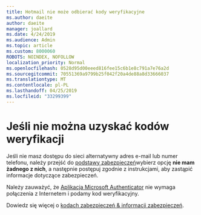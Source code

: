 ```yaml
---
title: Hotmail nie może odbierać kody weryfikacyjne
ms.author: daeite
author: daeite
manager: joallard
ms.date: 4/24/2019
ms.audience: Admin
ms.topic: article
ms.custom: 8000060
ROBOTS: NOINDEX, NOFOLLOW
localization_priority: Normal
ms.openlocfilehash: 0528d95d00eeed816fee15c6b1e8c791a7e76a2d
ms.sourcegitcommit: 70551369a9799b25f042f20a4de88a8d33666037
ms.translationtype: MT
ms.contentlocale: pl-PL
ms.lasthandoff: 04/25/2019
ms.locfileid: "33299399"
---
```

# <a name="if-you-cant-get-verification-codes"></a>Jeśli nie można uzyskać kodów weryfikacji

Jeśli nie masz dostępu do sieci alternatywny adres e-mail lub numer telefonu, należy przejść do [podstawy zabezpieczeń](https://account.microsoft.com/security)wybierz opcję **nie mam żadnego z nich**, a następnie postępuj zgodnie z instrukcjami, aby zastąpić informacje dotyczące zabezpieczeń.

Należy zauważyć, że [Aplikacja Microsoft Authenticator](https://go.microsoft.com/fwlink/?linkid=2016117) nie wymaga połączenia z Internetem i podamy kod weryfikacyjny.

Dowiedz się więcej o [kodach zabezpieczeń & informacji zabezpieczeń](https://support.microsoft.com/help/12428/).